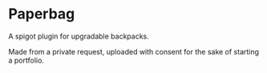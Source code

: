 # Paperbag

A spigot plugin for upgradable backpacks.

Made from a private request, uploaded with consent for the sake of starting a portfolio.
